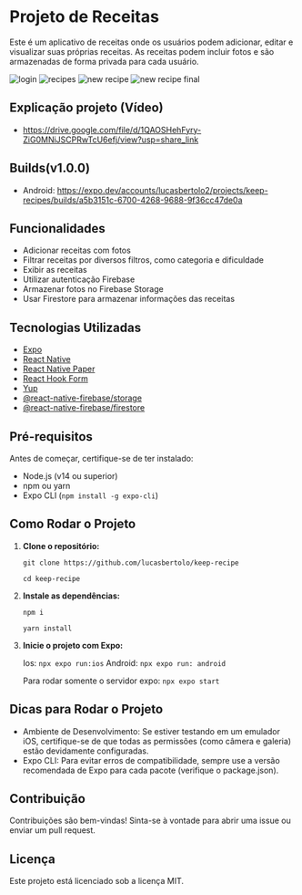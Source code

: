 # Projeto de Receitas

Este é um aplicativo de receitas onde os usuários podem adicionar, editar e visualizar suas próprias receitas. As receitas podem incluir fotos e são armazenadas de forma privada para cada usuário.

![login](https://i.giphy.com/media/v1.Y2lkPTc5MGI3NjExcTFjY3Y2cHQ3cWE4eHNkcmtpZ25jMmc4dmxyb2l5MHZpMDF3cHZubiZlcD12MV9pbnRlcm5hbF9naWZfYnlfaWQmY3Q9Zw/6eQbWrCwAAWMDeTgaQ/giphy.gif)
![recipes](https://i.giphy.com/media/v1.Y2lkPTc5MGI3NjExbzIydmhscjk0bTkxbmE5aHF5amVpcm82NmR6MnJraGw4anhneGNvMSZlcD12MV9pbnRlcm5hbF9naWZfYnlfaWQmY3Q9Zw/35n2purDmO5lMde50y/giphy.gif)
![new recipe](https://i.giphy.com/media/v1.Y2lkPTc5MGI3NjExa2Y1ZG1nbmkzNjl1OTI0djd6Z2k1bTY2d21rdnJqZzV3dWt6MGx5ayZlcD12MV9pbnRlcm5hbF9naWZfYnlfaWQmY3Q9Zw/6ZnFAXvCMWcVblVdqc/giphy.gif)
![new recipe final](https://i.giphy.com/media/v1.Y2lkPTc5MGI3NjExZ2t3ZGc1MmhjeHJmc3FmZTFocmY2b3huaXZmNmdkajU4cTBhbWZvNSZlcD12MV9pbnRlcm5hbF9naWZfYnlfaWQmY3Q9Zw/Lu46fqyDAwBnXwKBGi/giphy.gif)


## Explicação projeto (Vídeo)

- https://drive.google.com/file/d/1QAOSHehFyry-ZiG0MNiJSCPRwTcU6efj/view?usp=share_link

## Builds(v1.0.0)

- Android: https://expo.dev/accounts/lucasbertolo2/projects/keep-recipes/builds/a5b3151c-6700-4268-9688-9f36cc47de0a

## Funcionalidades

- Adicionar receitas com fotos
- Filtrar receitas por diversos filtros, como categoria e dificuldade
- Exibir as receitas
- Utilizar autenticação Firebase
- Armazenar fotos no Firebase Storage
- Usar Firestore para armazenar informações das receitas

## Tecnologias Utilizadas

- [Expo](https://expo.dev/)
- [React Native](https://reactnative.dev/)
- [React Native Paper](https://callstack.github.io/react-native-paper/)
- [React Hook Form](https://react-hook-form.com/)
- [Yup](https://github.com/jquense/yup)
- [@react-native-firebase/storage](https://rnfirebase.io/storage/usage)
- [@react-native-firebase/firestore](https://rnfirebase.io/firestore/usage)

## Pré-requisitos

Antes de começar, certifique-se de ter instalado:

- Node.js (v14 ou superior)
- npm ou yarn
- Expo CLI (`npm install -g expo-cli`)

## Como Rodar o Projeto

1. **Clone o repositório:**

   ```git clone https://github.com/lucasbertolo/keep-recipe```
   
   ```cd keep-recipe```

2. **Instale as dependências:**

   ```npm i```

   ```yarn install```

3. **Inicie o projeto com Expo:**

   Ios: ```npx expo run:ios```
   Android: ```npx expo run: android```

   Para rodar somente o servidor expo: ```npx expo start```

## Dicas para Rodar o Projeto

- Ambiente de Desenvolvimento: Se estiver testando em um emulador iOS, certifique-se de que todas as permissões (como câmera e galeria) estão devidamente configuradas.
- Expo CLI: Para evitar erros de compatibilidade, sempre use a versão recomendada de Expo para cada pacote (verifique o package.json).


## Contribuição

Contribuições são bem-vindas! Sinta-se à vontade para abrir uma issue ou enviar um pull request.

## Licença

Este projeto está licenciado sob a licença MIT.

